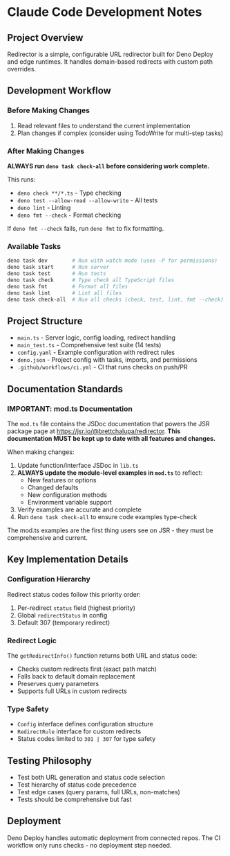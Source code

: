 # Claude Code Development Notes

## Project Overview

Redirector is a simple, configurable URL redirector built for Deno Deploy and
edge runtimes. It handles domain-based redirects with custom path overrides.

## Development Workflow

### Before Making Changes

1. Read relevant files to understand the current implementation
2. Plan changes if complex (consider using TodoWrite for multi-step tasks)

### After Making Changes

**ALWAYS run `deno task check-all` before considering work complete.**

This runs:

- `deno check **/*.ts` - Type checking
- `deno test --allow-read --allow-write` - All tests
- `deno lint` - Linting
- `deno fmt --check` - Format checking

If `deno fmt --check` fails, run `deno fmt` to fix formatting.

### Available Tasks

```bash
deno task dev        # Run with watch mode (uses -P for permissions)
deno task start      # Run server
deno task test       # Run tests
deno task check      # Type check all TypeScript files
deno task fmt        # Format all files
deno task lint       # Lint all files
deno task check-all  # Run all checks (check, test, lint, fmt --check)
```

## Project Structure

- `main.ts` - Server logic, config loading, redirect handling
- `main_test.ts` - Comprehensive test suite (14 tests)
- `config.yaml` - Example configuration with redirect rules
- `deno.json` - Project config with tasks, imports, and permissions
- `.github/workflows/ci.yml` - CI that runs checks on push/PR

## Documentation Standards

### IMPORTANT: mod.ts Documentation

The `mod.ts` file contains the JSDoc documentation that powers the JSR package
page at https://jsr.io/@brettchalupa/redirector. **This documentation MUST be
kept up to date with all features and changes.**

When making changes:

1. Update function/interface JSDoc in `lib.ts`
2. **ALWAYS update the module-level examples in `mod.ts`** to reflect:
   - New features or options
   - Changed defaults
   - New configuration methods
   - Environment variable support
3. Verify examples are accurate and complete
4. Run `deno task check-all` to ensure code examples type-check

The mod.ts examples are the first thing users see on JSR - they must be
comprehensive and current.

## Key Implementation Details

### Configuration Hierarchy

Redirect status codes follow this priority order:

1. Per-redirect `status` field (highest priority)
2. Global `redirectStatus` in config
3. Default 307 (temporary redirect)

### Redirect Logic

The `getRedirectInfo()` function returns both URL and status code:

- Checks custom redirects first (exact path match)
- Falls back to default domain replacement
- Preserves query parameters
- Supports full URLs in custom redirects

### Type Safety

- `Config` interface defines configuration structure
- `RedirectRule` interface for custom redirects
- Status codes limited to `301 | 307` for type safety

## Testing Philosophy

- Test both URL generation and status code selection
- Test hierarchy of status code precedence
- Test edge cases (query params, full URLs, non-matches)
- Tests should be comprehensive but fast

## Deployment

Deno Deploy handles automatic deployment from connected repos. The CI workflow
only runs checks - no deployment step needed.

